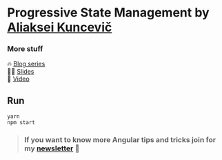 # Progressive State Management by [Aliaksei Kuncevič](https://twitter.com/kuncevic)

### More stuff

🔥 [Blog series](https://dev.to/kuncevic/series/7784)  
👨‍💻 [Slides](https://speakerdeck.com/kuncevic/progressive-state-management-with-ngxs)  
🎥 [Video](https://www.youtube.com/watch?v=mY9rlno7_uc)
## Run

`yarn`  
`npm start`

>### If you want to know more Angular tips and tricks join for my [newsletter](https://kuncevic.dev/daily) 🚀
